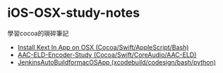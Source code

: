 # iOS-OSX-study-notes
學習cocoa的瑣碎筆記
- [Install Kext In App on OSX (Cocoa/Swift/AppleScript/Bash)](InstallKextInAppOnOSX.md)
- [AAC-ELD-Encoder-Study (Cocoa/Swift/CoreAudio/AAC-ELD)](/AAC-ELD-Encoder-Study/)
- [JenkinsAutoBuildformacOSApp (xcodebuild/codesign/bash/python)](JenkinsAutoBuildformacOSApp.md)
